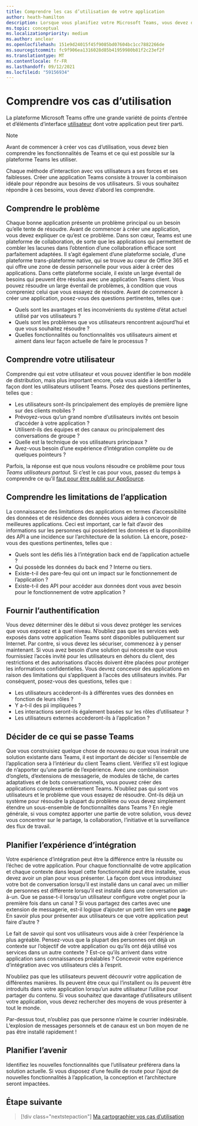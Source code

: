 ```yaml
---
title: Comprendre les cas d’utilisation de votre application
author: heath-hamilton
description: Lorsque vous planifiez votre Microsoft Teams, vous devez d’abord comprendre les problèmes que votre application tente de résoudre.
ms.topic: conceptual
ms.localizationpriority: medium
ms.author: anclear
ms.openlocfilehash: 151e9d24015f45f9085bd07604bc1cc7882266de
ms.sourcegitcommit: fc9f906ea1316028d85b41959980b81f2c23ef2f
ms.translationtype: MT
ms.contentlocale: fr-FR
ms.lasthandoff: 09/12/2021
ms.locfileid: "59156934"
---
```

# <a name="understand-your-use-cases"></a>Comprendre vos cas d’utilisation

La plateforme Microsoft Teams offre une grande variété de points d’entrée et d’éléments d’interface [utilisateur](../../concepts/extensibility-points.md) dont votre application peut tirer parti.
> [!NOTE]
> Avant de commencer à créer vos cas d’utilisation, vous devez bien comprendre les fonctionnalités de Teams et ce qui est possible sur la plateforme Teams les utiliser.

Chaque méthode d’interaction avec vos utilisateurs a ses forces et ses faiblesses. Créer une application Teams consiste à trouver la combinaison idéale pour répondre aux besoins de vos utilisateurs. Si vous souhaitez répondre à ces besoins, vous devez d’abord les comprendre.

## <a name="understand-the-problem"></a>Comprendre le problème

Chaque bonne application présente un problème principal ou un besoin qu’elle tente de résoudre. Avant de commencer à créer une application, vous devez expliquer ce qu’est ce problème. Dans son cœur, Teams est une plateforme de collaboration, de sorte que les applications qui permettent de combler les lacunes dans l’obtention d’une collaboration efficace sont parfaitement adaptées. Il s’agit également d’une plateforme sociale, d’une plateforme trans-plateforme native, qui se trouve au cœur de Office 365 et qui offre une zone de dessin personnelle pour vous aider à créer des applications. Dans cette plateforme sociale, il existe un large éventail de besoins qui peuvent être résolus avec une application Teams client. Vous pouvez résoudre un large éventail de problèmes, à condition que vous compreniez celui que vous essayez de résoudre. Avant de commencer à créer une application, posez-vous des questions pertinentes, telles que :

* Quels sont les avantages et les inconvénients du système d’état actuel utilisé par vos utilisateurs ?
* Quels sont les problèmes que vos utilisateurs rencontrent aujourd’hui et que vous souhaitez résoudre ?
* Quelles fonctionnalités ou fonctionnalités vos utilisateurs aiment et aiment dans leur façon actuelle de faire le processus ?

## <a name="understand-your-user"></a>Comprendre votre utilisateur

Comprendre qui est votre utilisateur et vous pouvez identifier le bon modèle de distribution, mais plus important encore, cela vous aide à identifier la façon dont les utilisateurs utilisent Teams. Posez des questions pertinentes, telles que :

* Les utilisateurs sont-ils principalement des employés de première ligne sur des clients mobiles ?
* Prévoyez-vous qu’un grand nombre d’utilisateurs invités ont besoin d’accéder à votre application ?
* Utilisent-ils des équipes et des canaux ou principalement des conversations de groupe ?
* Quelle est la technique de vos utilisateurs principaux ?
* Avez-vous besoin d’une expérience d’intégration complète ou de quelques pointeurs ?

Parfois, la réponse est que nous voulons résoudre ce problème pour tous *Teams utilisateurs partout.* Si c’est le cas pour vous, passez du temps à comprendre ce qu’il [faut pour être publié sur AppSource](~/concepts/deploy-and-publish/appsource/prepare/submission-checklist.md).

## <a name="understand-the-limitations-of-the-app"></a>Comprendre les limitations de l’application

La connaissance des limitations des applications en termes d’accessibilité des données et de résidence des données vous aidera à concevoir de meilleures applications. Ceci est important, car le fait d’avoir des informations sur les personnes qui possèdent les données et la disponibilité des API a une incidence sur l’architecture de la solution. Là encore, posez-vous des questions pertinentes, telles que :

* Quels sont les défis liés à l’intégration back end de l’application actuelle ?
* Qui possède les données du back end ? Interne ou tiers.
* Existe-t-il des pare-feu qui ont un impact sur le fonctionnement de l’application ?
* Existe-t-il des API pour accéder aux données dont vous avez besoin pour le fonctionnement de votre application ? 

## <a name="provide-authentication"></a>Fournir l’authentification

Vous devez déterminer dès le début si vous devez protéger les services que vous exposez et à quel niveau. N’oubliez pas que les services web exposés dans votre application Teams sont disponibles publiquement sur Internet. Par contre, si vous devez les sécuriser, commencez à y penser maintenant. Si vous avez besoin d’une solution qui nécessite que vous fournissiez l’accès invité pour les utilisateurs en dehors du client, des restrictions et des autorisations d’accès doivent être placées pour protéger les informations confidentielles. Vous devrez concevoir des applications en raison des limitations qui s’appliquent à l’accès des utilisateurs invités. Par conséquent, posez-vous des questions, telles que : 

* Les utilisateurs accèderont-ils à différentes vues des données en fonction de leurs rôles ?
* Y a-t-il des pii impliquées ?
* Les interactions seront-ils également basées sur les rôles d’utilisateur ?
* Les utilisateurs externes accèderont-ils à l’application ?

## <a name="decide-what-goes-in-teams"></a>Décider de ce qui se passe Teams

Que vous construisiez quelque chose de nouveau ou que vous insérait une solution existante dans Teams, il est important de décider si l’ensemble de l’application sera à l’intérieur du client Teams client. Vérifiez s’il est logique de n’apporter qu’une partie de l’expérience. Avec une combinaison d’onglets, d’extensions de messagerie, de modules de tâche, de cartes adaptatives et de bots conversationnels, vous pouvez créer des applications complexes entièrement Teams.
N’oubliez pas qui sont vos utilisateurs et le problème que vous essayez de résoudre. Ont-ils déjà un système pour résoudre la plupart du problème ou vous devez simplement étendre un sous-ensemble de fonctionnalités dans Teams ? En règle générale, si vous comptez apporter une partie de votre solution, vous devez vous concentrer sur le partage, la collaboration, l’initiative et la surveillance des flux de travail.

## <a name="plan-the-onboarding-experience"></a>Planifier l’expérience d’intégration

Votre expérience d’intégration peut être la différence entre la réussite ou l’échec de votre application. Pour chaque fonctionnalité de votre application et chaque contexte dans lequel cette fonctionnalité peut être installée, vous devez avoir un plan pour vous présenter. La façon dont vous introduisez votre bot de conversation lorsqu’il est installé dans un canal avec un millier de personnes est différente lorsqu’il est installé dans une conversation un-à-un. Que se passe-t-il lorsqu’un utilisateur configure votre onglet pour la première fois dans un canal ? Si vous partagez des cartes avec une extension de messagerie, est-il logique d’ajouter un petit lien vers une **page** En savoir plus pour présenter aux utilisateurs ce que votre application peut faire d’autre ?

Le fait de savoir qui sont vos utilisateurs vous aide à créer l’expérience la plus agréable. Pensez-vous que la plupart des personnes ont déjà un contexte sur l’objectif de votre application ou qu’ils ont déjà utilisé vos services dans un autre contexte ? Est-ce qu’ils arrivent dans votre application sans connaissances préalables ? Concevoir votre expérience d’intégration avec vos utilisateurs clés à l’esprit.

N’oubliez pas que les utilisateurs peuvent découvrir votre application de différentes manières. Ils peuvent être ceux qui l’installent ou ils peuvent être introduits dans votre application lorsqu’un autre utilisateur l’utilise pour partager du contenu. Si vous souhaitez que davantage d’utilisateurs utilisent votre application, vous devez rechercher des moyens de vous présenter à tout le monde.

Par-dessus tout, n’oubliez pas que personne n’aime le courrier indésirable. L’explosion de messages personnels et de canaux est un bon moyen de ne pas être installé rapidement !

## <a name="plan-for-the-future"></a>Planifier l’avenir

Identifiez les nouvelles fonctionnalités que l’utilisateur préférera dans la solution actuelle. Si vous disposez d’une feuille de route pour l’ajout de nouvelles fonctionnalités à l’application, la conception et l’architecture seront impactées.

## <a name="next-step"></a>Étape suivante

> [!div class="nextstepaction"]
> [Ma cartographier vos cas d’utilisation](../../concepts/design/map-use-cases.md)
